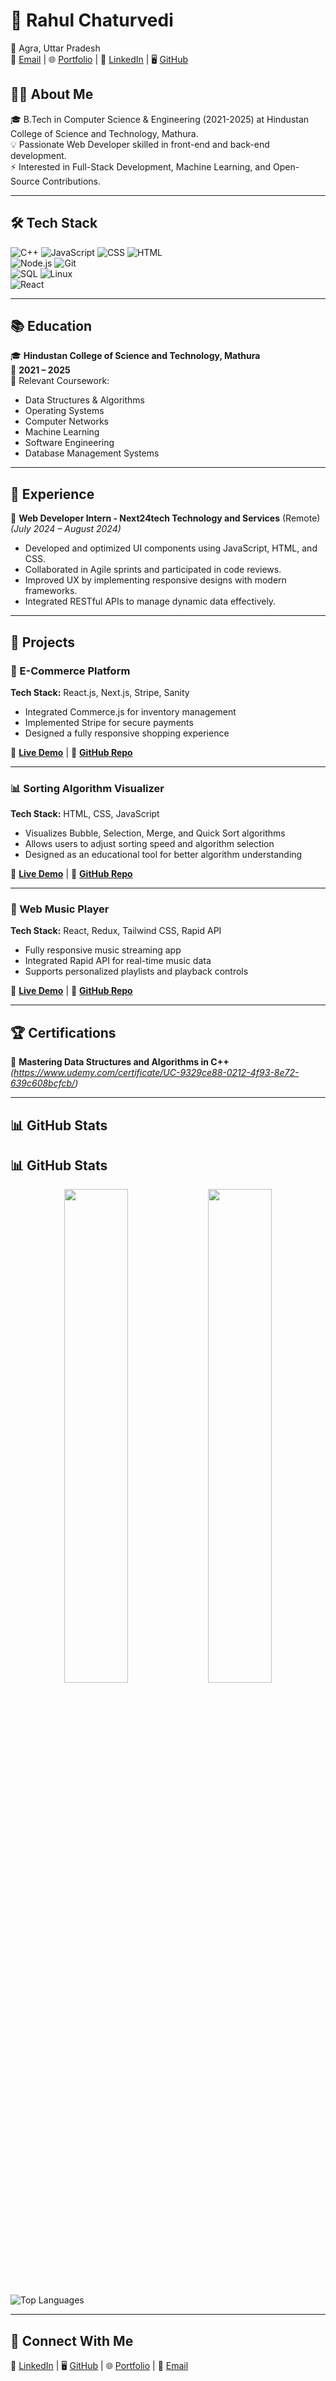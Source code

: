 # 🚀 Rahul Chaturvedi  
📍 Agra, Uttar Pradesh  
📧 [Email](mailto:rahulchaturvedi8989@gmail.com) | 🌐 [Portfolio](https://rahul-portfolio-three.vercel.app/) | 💼 [LinkedIn](https://www.linkedin.com/in/rahul-chaturvedi-061a90222/) | 🖥️ [GitHub](https://github.com/RAHULCHATURVEDI000)  

 

## 👨‍💻 About Me  
🎓 B.Tech in Computer Science & Engineering (2021-2025) at Hindustan College of Science and Technology, Mathura.  
💡 Passionate Web Developer skilled in front-end and back-end development.  
⚡ Interested in Full-Stack Development, Machine Learning, and Open-Source Contributions.  

---

## 🛠 Tech Stack  
![C++](https://img.shields.io/badge/-C++-00599C?style=for-the-badge&logo=c%2B%2B&logoColor=white) ![JavaScript](https://img.shields.io/badge/-JavaScript-F7DF1E?style=for-the-badge&logo=javascript&logoColor=black)  ![CSS](https://img.shields.io/badge/-CSS-1572B6?style=for-the-badge&logo=css3&logoColor=white)  ![HTML](https://img.shields.io/badge/-HTML-E34F26?style=for-the-badge&logo=html5&logoColor=white)  
![Node.js](https://img.shields.io/badge/-Node.js-339933?style=for-the-badge&logo=node.js&logoColor=white)  ![Git](https://img.shields.io/badge/-Git-F05032?style=for-the-badge&logo=git&logoColor=white)  
![SQL](https://img.shields.io/badge/-SQL-4479A1?style=for-the-badge&logo=MySQL&logoColor=white)  ![Linux](https://img.shields.io/badge/-Linux-FCC624?style=for-the-badge&logo=linux&logoColor=black)  
![React](https://img.shields.io/badge/-React-61DAFB?style=for-the-badge&logo=react&logoColor=black)  

---

## 📚 Education  
🎓 **Hindustan College of Science and Technology, Mathura**  
📅 **2021 – 2025**  
📖 Relevant Coursework:  
- Data Structures & Algorithms  
- Operating Systems  
- Computer Networks  
- Machine Learning  
- Software Engineering  
- Database Management Systems  

---

## 💼 Experience  
🔹 **Web Developer Intern - Next24tech Technology and Services** (Remote) *(July 2024 – August 2024)*  
- Developed and optimized UI components using JavaScript, HTML, and CSS.  
- Collaborated in Agile sprints and participated in code reviews.  
- Improved UX by implementing responsive designs with modern frameworks.  
- Integrated RESTful APIs to manage dynamic data effectively.  

---

## 🚀 Projects  

### 🛒 E-Commerce Platform  
**Tech Stack:** React.js, Next.js, Stripe, Sanity  
- Integrated Commerce.js for inventory management  
- Implemented Stripe for secure payments  
- Designed a fully responsive shopping experience  

🎯 **[Live Demo](https://e-commerce-platform-silk.vercel.app/)** | 📜 **[GitHub Repo](https://github.com/RAHULCHATURVEDI000/E-Commerce-platform)**  

---

### 📊 Sorting Algorithm Visualizer  
**Tech Stack:** HTML, CSS, JavaScript  
- Visualizes Bubble, Selection, Merge, and Quick Sort algorithms  
- Allows users to adjust sorting speed and algorithm selection  
- Designed as an educational tool for better algorithm understanding  

🎯 **[Live Demo](https://sorting-visualiser-rouge.vercel.app/)** | 📜 **[GitHub Repo](https://github.com/RAHULCHATURVEDI000/sorting-visualiser)**  

---

### 🎵 Web Music Player  
**Tech Stack:** React, Redux, Tailwind CSS, Rapid API  
- Fully responsive music streaming app  
- Integrated Rapid API for real-time music data  
- Supports personalized playlists and playback controls  

🎯 **[Live Demo](https://project-music-player-main-seven.vercel.app/)** | 📜 **[GitHub Repo](https://github.com/RAHULCHATURVEDI000/project_music_player-main)**  

---

## 🏆 Certifications  
📜 **Mastering Data Structures and Algorithms in C++** *(https://www.udemy.com/certificate/UC-9329ce88-0212-4f93-8e72-639c608bcfcb/)*  

---

## 📊 GitHub Stats  
 

## 📊 GitHub Stats  

<p align="center">
  <img src="https://github-readme-stats-git-masterrstaa-rickstaa.vercel.app/api?username=RAHULCHATURVEDI000&show_icons=true&theme=radical&cache_seconds=3600" width="45%"/>
  <img src="https://github-readme-streak-stats.herokuapp.com/?user=RAHULCHATURVEDI000&theme=radical&cache_seconds=3600" width="45%"/>
</p>  

![Top Languages](https://github-readme-stats-git-masterrstaa-rickstaa.vercel.app/api/top-langs/?username=RAHULCHATURVEDI000&layout=compact&theme=radical&cache_seconds=3600)


---

## 🔗 Connect With Me  
💼 [LinkedIn](https://www.linkedin.com/in/rahul-chaturvedi-061a90222/) | 🖥️ [GitHub](https://github.com/RAHULCHATURVEDI000) | 🌐 [Portfolio](rahul-portfolio-three.vercel.app) | 📧 [Email](rahulchaturvedi8989@gmail.com)
